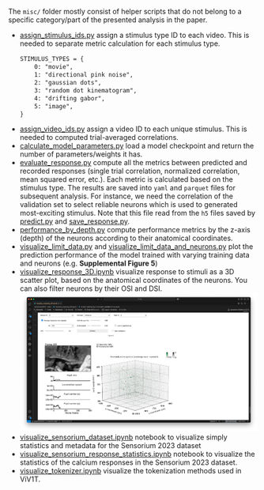 The `misc/` folder mostly consist of helper scripts that do not belong to a specific category/part of the presented analysis in the paper.

- [assign_stimulus_ids.py](assign_stimulus_ids.py) assign a stimulus type ID to each video. This is needed to separate metric calculation for each stimulus type.
  ```
  STIMULUS_TYPES = {
      0: "movie",
      1: "directional pink noise",
      2: "gaussian dots",
      3: "random dot kinematogram",
      4: "drifting gabor",
      5: "image",
  }
  ```
- [assign_video_ids.py](assign_video_ids.py) assign a video ID to each unique stimulus. This is needed to computed trial-averaged correlations.
- [calculate_model_parameters.py](calculate_model_parameters.py) load a model checkpoint and return the number of parameters/weights it has.
- [evaluate_response.py](evaluate_response.py) compute all the metrics between predicted and recorded responses (single trial correlation, normalized correlation, mean squared error, etc.). Each metric is calculated based on the stimulus type. The results are saved into `yaml` and `parquet` files for subsequent analysis. For instance, we need the correlation of the validation set to select reliable neurons which is used to generated most-exciting stimulus. Note that this file read from the `h5` files saved by [predict.py](../predict.py) and [save_response.py](../data/save_response.py).
- [performance_by_depth.py](performance_by_depth.py) compute performance metrics by the z-axis (depth) of the neurons according to their anatomical coordinates. 
- [visualize_limit_data.py](visualize_limit_data.py) and [visualize_limit_data_and_neurons.py](visualize_limit_data.py) plot the prediction performance of the model trained with varying training data and neurons (e.g. **Supplemental Figure 5**)
- [visualize_response_3D.ipynb](visualize_response_3D.ipynb) visualize response to stimuli as a 3D scatter plot, based on the anatomical coordinates of the neurons. You can also filter neurons by their OSI and DSI.
  ![visualize response 3D screenshot](../figures/repo/visualize_response_3D.png)
- [visualize_sensorium_dataset.ipynb](visualize_sensorium_dataset.ipynb) notebook to visualize simply statistics and metadata for the Sensorium 2023 dataset
- [visualize_sensorium_response_statistics.ipynb](visualize_sensorium_response_statistics.ipynb) notebook to visualize the statistics of the calcium responses in the Sensorium 2023 dataset.
- [visualize_tokenizer.ipynb](visualize_tokenizer.ipynb) visualize the tokenization methods used in ViV1T.